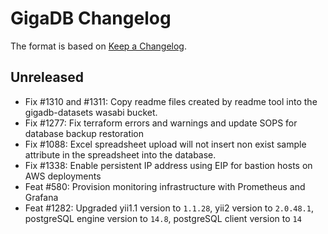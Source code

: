 # GigaDB Changelog

The format is based on [Keep a Changelog](https://keepachangelog.com/en/1.0.0/).

## Unreleased

- Fix #1310 and #1311: Copy readme files created by readme tool into the gigadb-datasets wasabi bucket.
- Fix #1277: Fix terraform errors and warnings and update SOPS for database backup restoration
- Fix #1088: Excel spreadsheet upload will not insert non exist sample attribute in the spreadsheet into the database.
- Fix #1338: Enable persistent IP address using EIP for bastion hosts on AWS deployments
- Feat #580: Provision monitoring infrastructure with Prometheus and Grafana
- Feat #1282: Upgraded yii1.1 version to `1.1.28`, yii2 version to `2.0.48.1`, postgreSQL engine version to `14.8`, postgreSQL client version to `14`
